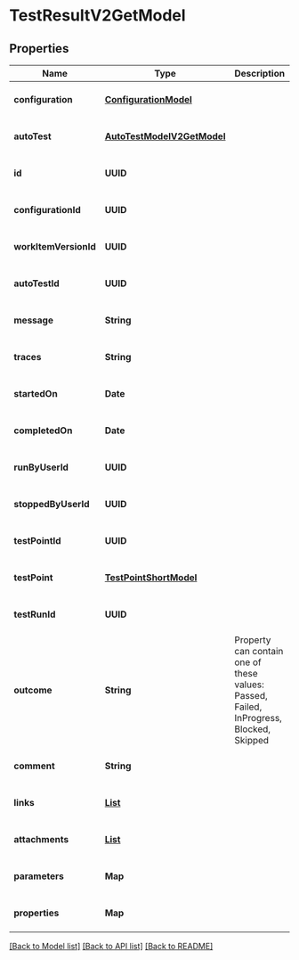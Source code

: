 # TestResultV2GetModel
## Properties

| Name | Type | Description | Notes |
|------------ | ------------- | ------------- | -------------|
| **configuration** | [**ConfigurationModel**](ConfigurationModel.md) |  | [optional] [default to null] |
| **autoTest** | [**AutoTestModelV2GetModel**](AutoTestModelV2GetModel.md) |  | [optional] [default to null] |
| **id** | **UUID** |  | [optional] [default to null] |
| **configurationId** | **UUID** |  | [optional] [default to null] |
| **workItemVersionId** | **UUID** |  | [optional] [default to null] |
| **autoTestId** | **UUID** |  | [optional] [default to null] |
| **message** | **String** |  | [optional] [default to null] |
| **traces** | **String** |  | [optional] [default to null] |
| **startedOn** | **Date** |  | [optional] [default to null] |
| **completedOn** | **Date** |  | [optional] [default to null] |
| **runByUserId** | **UUID** |  | [optional] [default to null] |
| **stoppedByUserId** | **UUID** |  | [optional] [default to null] |
| **testPointId** | **UUID** |  | [optional] [default to null] |
| **testPoint** | [**TestPointShortModel**](TestPointShortModel.md) |  | [optional] [default to null] |
| **testRunId** | **UUID** |  | [optional] [default to null] |
| **outcome** | **String** | Property can contain one of these values: Passed, Failed, InProgress, Blocked, Skipped | [optional] [default to null] |
| **comment** | **String** |  | [optional] [default to null] |
| **links** | [**List**](LinkModel.md) |  | [optional] [default to null] |
| **attachments** | [**List**](AttachmentModel.md) |  | [optional] [default to null] |
| **parameters** | **Map** |  | [optional] [default to null] |
| **properties** | **Map** |  | [optional] [default to null] |

[[Back to Model list]](../README.md#documentation-for-models) [[Back to API list]](../README.md#documentation-for-api-endpoints) [[Back to README]](../README.md)

